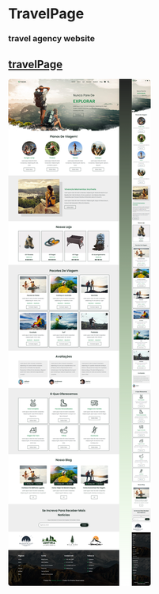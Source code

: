 # TravelPage
### travel agency website
## <a href="https://wesley-wilson.github.io/TravelPage/">travelPage</a>
<img src="./images/screenTravel.png">
